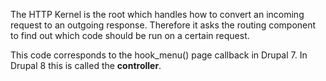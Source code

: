 The HTTP Kernel is the root which handles how to convert an incoming request to an outgoing response. Therefore it asks the routing component to find out which code should be run on a certain request.

This code corresponds to the hook\_menu() page callback in Drupal 7\. In Drupal 8 this is called the **controller**.